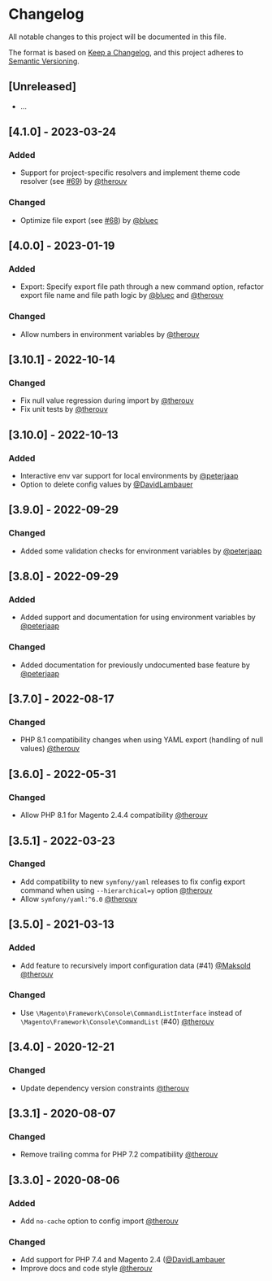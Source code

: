 # Changelog

All notable changes to this project will be documented in this file.

The format is based on [Keep a Changelog](https://keepachangelog.com/en/1.0.0/),
and this project adheres to [Semantic Versioning](https://semver.org/spec/v2.0.0.html).

## [Unreleased]

* ...

## [4.1.0] - 2023-03-24

### Added

* Support for project-specific resolvers and implement theme code resolver (see [#69](https://github.com/semaio/Magento2-ConfigImportExport/pull/69)) by [@therouv](https://github.com/therouv)

### Changed

* Optimize file export (see [#68](https://github.com/semaio/Magento2-ConfigImportExport/pull/68)) by [@bluec](https://github.com/bluec)

## [4.0.0] - 2023-01-19

### Added

* Export: Specify export file path through a new command option, refactor export file name and file path logic by [@bluec](https://github.com/bluec) and [@therouv](https://github.com/therouv)

### Changed

* Allow numbers in environment variables by [@therouv](https://github.com/therouv)

## [3.10.1] - 2022-10-14

### Changed

* Fix null value regression during import by [@therouv](https://github.com/therouv)
* Fix unit tests by [@therouv](https://github.com/therouv)

## [3.10.0] - 2022-10-13

### Added

* Interactive env var support for local environments by [@peterjaap](https://github.com/peterjaap)
* Option to delete config values by [@DavidLambauer](https://github.com/DavidLambauer)

## [3.9.0] - 2022-09-29

### Changed

* Added some validation checks for environment variables by [@peterjaap](https://github.com/peterjaap)

## [3.8.0] - 2022-09-29

### Added

* Added support and documentation for using environment variables by [@peterjaap](https://github.com/peterjaap)

### Changed

* Added documentation for previously undocumented base feature by [@peterjaap](https://github.com/peterjaap)

## [3.7.0] - 2022-08-17

### Changed

* PHP 8.1 compatibility changes when using YAML export (handling of null values) [@therouv](https://github.com/therouv)

## [3.6.0] - 2022-05-31

### Changed

* Allow PHP 8.1 for Magento 2.4.4 compatibility [@therouv](https://github.com/therouv)

## [3.5.1] - 2022-03-23

### Changed

* Add compatibility to new `symfony/yaml` releases to fix config export command when using `--hierarchical=y` option [@therouv](https://github.com/therouv)
* Allow `symfony/yaml:^6.0` [@therouv](https://github.com/therouv)

## [3.5.0] - 2021-03-13

### Added

* Add feature to recursively import configuration data (#41) [@Maksold](https://github.com/Maksold) [@therouv](https://github.com/therouv)

### Changed

* Use `\Magento\Framework\Console\CommandListInterface` instead of `\Magento\Framework\Console\CommandList` (#40) [@therouv](https://github.com/therouv)

## [3.4.0] - 2020-12-21

### Changed

* Update dependency version constraints [@therouv](https://github.com/therouv)

## [3.3.1] - 2020-08-07

### Changed

* Remove trailing comma for PHP 7.2 compatibility [@therouv](https://github.com/therouv)

## [3.3.0] - 2020-08-06

### Added

* Add `no-cache` option to config import [@therouv](https://github.com/therouv)

### Changed

* Add support for PHP 7.4 and Magento 2.4 ([@DavidLambauer](https://github.com/DavidLambauer)
* Improve docs and code style [@therouv](https://github.com/therouv)
